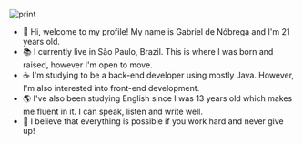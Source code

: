 ![print](https://user-images.githubusercontent.com/84252664/157065499-8705b002-7e87-4dc4-b56e-46a3f67954f9.png)


- 👋 Hi, welcome to my profile! My name is Gabriel de Nóbrega and I'm 21 years old.
- 📚 I currently live in São Paulo, Brazil. This is where I was born and raised, however I'm open to move.
- ☕ I'm studying to be a back-end developer using mostly Java. However, I'm also interested into front-end development.
- 🌎 I've also been studying English since I was 13 years old which makes me fluent in it. I can speak, listen and write well.
- 🌱 I believe that everything is possible if you work hard and never give up!
